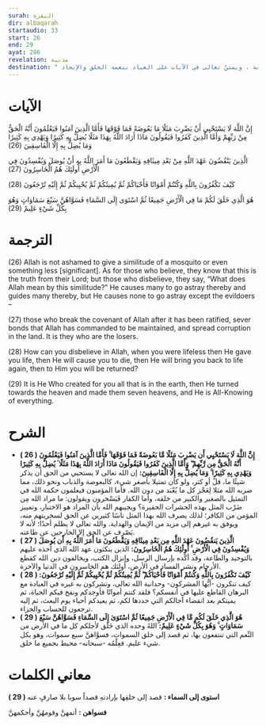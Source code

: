 ```yaml
---
surah: البقرة
dir: albaqarah
startaudio: 33
start: 26
end: 29
ayat: 286
revelation: مدنية
destination: " ردّ الله تعالى في الآيات على شبهة الكفار في قولهم حول ذكره تعالى النمل والبعوض ، وقولهم بأن ذلك لا يليق بكتاب سماوي ،فبيّنت الآيات أنّ صغر الأشياء لا يقدح في فصاحة القرآن ولا في إعجازه مادام يشتمل على حكم بالغة وعظيمة ، ويمتنّ تعالى في الآيات على العباد بنعمة الخلق والإيجاد"
---
```


# الآيات

<BoxAya>

  إِنَّ اللَّهَ لَا يَسْتَحْيِي أَنْ يَضْرِبَ مَثَلًا مَا بَعُوضَةً فَمَا فَوْقَهَا فَأَمَّا الَّذِينَ آمَنُوا فَيَعْلَمُونَ أَنَّهُ الْحَقُّ مِنْ رَبِّهِمْ وَأَمَّا الَّذِينَ كَفَرُوا فَيَقُولُونَ مَاذَا أَرَادَ اللَّهُ بِهَذَا مَثَلًا يُضِلُّ بِهِ كَثِيرًا وَيَهْدِي بِهِ كَثِيرًا وَمَا يُضِلُّ بِهِ إِلَّا الْفَاسِقِينَ (26)

  الَّذِينَ يَنْقُضُونَ عَهْدَ اللَّهِ مِنْ بَعْدِ مِيثَاقِهِ وَيَقْطَعُونَ مَا أَمَرَ اللَّهُ بِهِ أَنْ يُوصَلَ وَيُفْسِدُونَ فِي الْأَرْضِ أُولَئِكَ هُمُ الْخَاسِرُونَ (27) 

  كَيْفَ تَكْفُرُونَ بِاللَّهِ وَكُنْتُمْ أَمْوَاتًا فَأَحْيَاكُمْ ثُمَّ يُمِيتُكُمْ ثُمَّ يُحْيِيكُمْ ثُمَّ إِلَيْهِ تُرْجَعُونَ (28) 

  هُوَ الَّذِي خَلَقَ لَكُمْ مَا فِي الْأَرْضِ جَمِيعًا ثُمَّ اسْتَوَى إِلَى السَّمَاءِ فَسَوَّاهُنَّ سَبْعَ سَمَاوَاتٍ وَهُوَ بِكُلِّ شَيْءٍ عَلِيمٌ (29)

</BoxAya>

# الترجمة

<BoxEn>

  (26) Allah is not ashamed to give a similitude of a mosquito or even something less [significant]. As for those who believe, they know that this is the truth from their Lord; but those who disbelieve, they say, “What does Allah mean by this similitude?” He causes many to go astray thereby and guides many thereby, but He causes none to go astray except the evildoers –

  (27) those who break the covenant of Allah after it has been ratified, sever bonds that Allah has commanded to be maintained, and spread corruption in the land. It is they who are the losers.

  (28) How can you disbelieve in Allah, when you were lifeless then He gave you life, then He will cause you to die, then He will bring you back to life again, then to Him you will be returned?

  (29) It is He Who created for you all that is in the earth, then He turned towards the heaven and made them seven heavens, and He is All-Knowing of everything.

</BoxEn>

# الشرح

<BoxExpl>

 * **( 26 )  إِنَّ اللَّهَ لَا يَسْتَحْيِي أَن يَضْرِبَ مَثَلًا مَّا بَعُوضَةً فَمَا فَوْقَهَا ۚ فَأَمَّا الَّذِينَ آمَنُوا فَيَعْلَمُونَ أَنَّهُ الْحَقُّ مِن رَّبِّهِمْ ۖ وَأَمَّا الَّذِينَ كَفَرُوا فَيَقُولُونَ مَاذَا أَرَادَ اللَّهُ بِهَٰذَا مَثَلًا ۘ يُضِلُّ بِهِ كَثِيرًا وَيَهْدِي بِهِ كَثِيرًا ۚ وَمَا يُضِلُّ بِهِ إِلَّا الْفَاسِقِينَ:**  إن الله تعالى لا يستحيي من الحق أن يذكر شيئًا ما، قلَّ أو كثر، ولو كان تمثيلا بأصغر شيء، كالبعوضة والذباب ونحو ذلك، مما ضربه الله مثلا لِعَجْز كل ما يُعْبَد من دون الله. فأما المؤمنون فيعلمون حكمة الله في التمثيل بالصغير والكبير من خلقه، وأما الكفار فَيَسْخرون ويقولون: ما مراد الله مِن ضَرْب المثل بهذه الحشرات الحقيرة؟ ويجيبهم الله بأن المراد هو الاختبار، وتمييز المؤمن من الكافر؛ لذلك يصرف الله بهذا المثل ناسًا كثيرين عن الحق لسخريتهم منه، ويوفق به غيرهم إلى مزيد من الإيمان والهداية. والله تعالى لا يظلم أحدًا؛ لأنه لا يَصْرِف عن الحق إلا الخارجين عن طاعته.
  * **( 27 ) الَّذِينَ يَنقُضُونَ عَهْدَ اللَّهِ مِن بَعْدِ مِيثَاقِهِ وَيَقْطَعُونَ مَا أَمَرَ اللَّهُ بِهِ أَن يُوصَلَ وَيُفْسِدُونَ فِي الْأَرْضِ ۚ أُولَٰئِكَ هُمُ الْخَاسِرُونَ:**  الذين ينكثون عهد الله الذي أخذه عليهم بالتوحيد والطاعة، وقد أكَّده بإرسال الرسل، وإنزال الكتب، ويخالفون دين الله كقطع الأرحام ونشر الفساد في الأرض، أولئك هم الخاسرون في الدنيا والآخرة.
  * **( 28 ) كَيْفَ تَكْفُرُونَ بِاللَّهِ وَكُنتُمْ أَمْوَاتًا فَأَحْيَاكُمْ ۖ ثُمَّ يُمِيتُكُمْ ثُمَّ يُحْيِيكُمْ ثُمَّ إِلَيْهِ تُرْجَعُونَ:**  كيف تنكرون -أيُّها المشركون- وحدانية الله تعالى، وتشركون به غيره في العبادة مع البرهان القاطع عليها في أنفسكم؟ فلقد كنتم أمواتًا فأوجدكم ونفخ فيكم الحياة، ثم يميتكم بعد انقضاء آجالكم التي حددها لكم، ثم يعيدكم أحياء يوم البعث، ثم إليه ترجعون للحساب والجزاء.
  * **( 29 ) هُوَ الَّذِي خَلَقَ لَكُم مَّا فِي الْأَرْضِ جَمِيعًا ثُمَّ اسْتَوَىٰ إِلَى السَّمَاءِ فَسَوَّاهُنَّ سَبْعَ سَمَاوَاتٍ ۚ وَهُوَ بِكُلِّ شَيْءٍ عَلِيمٌ:** اللهُ وحده الذي خَلَق لأجلكم كل ما في الأرض من النِّعم التي تنتفعون بها، ثم قصد إلى خلق السموات، فسوَّاهنَّ سبع سموات، وهو بكل شيء عليم. فعِلْمُه -سبحانه- محيط بجميع ما خلق.

</BoxExpl>

# معاني الكلمات

<Box>

  **( 29 )   استوى إلى السماء :** قصد إلى خلقِها بإرادتهِ قصداً سويا بلا صارفٍ عنه

  **فسواهن :** أتمهنَّ وقومهُنَّ وأحكمهنَّ

</Box>